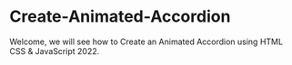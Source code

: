 # Create-Animated-Accordion
Welcome, we will see how to Create an Animated Accordion using HTML CSS &amp; JavaScript 2022. 
